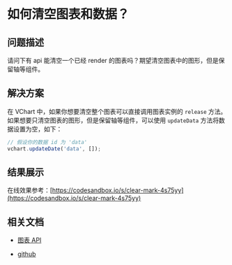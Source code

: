 # 如何清空图表和数据？

## 问题描述

请问下有 api 能清空一个已经 render 的图表吗？期望清空图表中的图形，但是保留轴等组件。

## 解决方案

在 VChart 中，如果你想要清空整个图表可以直接调用图表实例的 `release` 方法。如果想要只清空图表的图形，但是保留轴等组件，可以使用 `updateData` 方法将数据设置为空，如下：

```ts
// 假设你的数据 id 为 'data'
vchart.updateDate('data', []);
```

## 结果展示

在线效果参考：[https://codesandbox.io/s/clear-mark-4s75yy](https://codesandbox.io/s/clear-mark-4s75yy)

## 相关文档

- [图表 API](https://www.visactor.io/vchart/api/API/vchart)

* [github](https://github.com/VisActor/VChart)
